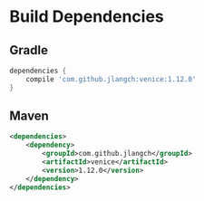 # Build Dependencies


## Gradle

```groovy
dependencies {
    compile 'com.github.jlangch:venice:1.12.0'
}
```

## Maven

```xml
<dependencies>
    <dependency>
        <groupId>com.github.jlangch</groupId>
        <artifactId>venice</artifactId>
        <version>1.12.0</version>
    </dependency>
</dependencies>
```
